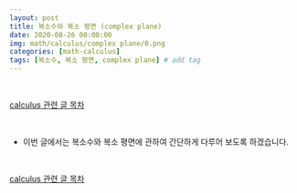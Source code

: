 ```yaml
---
layout: post
title: 복소수와 복소 평면 (complex plane)
date: 2020-08-26 00:00:00
img: math/calculus/complex plane/0.png
categories: [math-calculus] 
tags: [복소수, 복소 평면, complex plane] # add tag
---
```


<br>

[calculus 관련 글 목차](https://gaussian37.github.io/math-calculus-table/)

<br>

- 이번 글에서는 복소수와 복소 평면에 관하여 간단하게 다루어 보도록 하겠습니다.


<br>

[calculus 관련 글 목차](https://gaussian37.github.io/math-calculus-table/)

<br>

